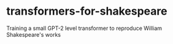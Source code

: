 # transformers-for-shakespeare
Training a small GPT-2 level transformer to reproduce William Shakespeare's works
